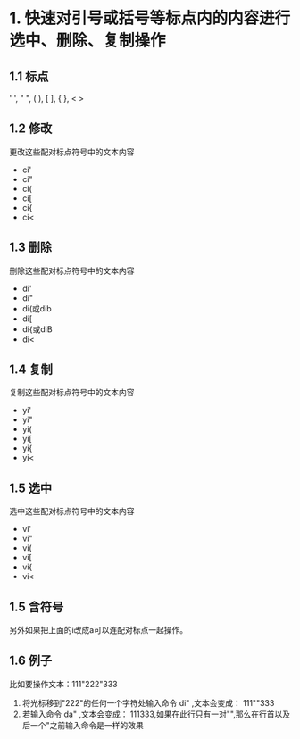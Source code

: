 
# 1. 快速对引号或括号等标点内的内容进行选中、删除、复制操作
## 1.1 标点
' ', " ", ( ), [ ], { }, < >

## 1.2 修改
更改这些配对标点符号中的文本内容

- ci'
- ci"
- ci(
- ci[
- ci{
- ci< 

## 1.3 删除
删除这些配对标点符号中的文本内容

- di'
- di"
- di(或dib
- di[
- di{或diB
- di< 

## 1.4 复制
复制这些配对标点符号中的文本内容

- yi'
- yi"
- yi(
- yi[
- yi{
- yi<

## 1.5 选中
选中这些配对标点符号中的文本内容

- vi'
- vi"
- vi(
- vi[
- vi{
- vi<

## 1.5 含符号
另外如果把上面的i改成a可以连配对标点一起操作。

## 1.6 例子
比如要操作文本：111"222"333
1. 将光标移到"222"的任何一个字符处输入命令 di" ,文本会变成： 111""333
2. 若输入命令 da" ,文本会变成： 111333,如果在此行只有一对"",那么在行首以及后一个"之前输入命令是一样的效果